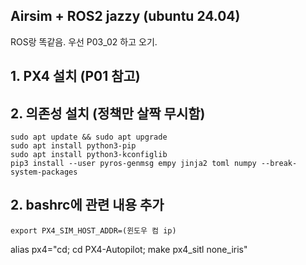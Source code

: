 Airsim + ROS2 jazzy (ubuntu 24.04)
---
ROS랑 똑같음. 우선 P03_02 하고 오기. 

## 1. PX4 설치 (P01 참고)

## 2. 의존성 설치 (정책만 살짝 무시함)
```
sudo apt update && sudo apt upgrade
sudo apt install python3-pip
sudo apt install python3-kconfiglib
pip3 install --user pyros-genmsg empy jinja2 toml numpy --break-system-packages
```


## 2. bashrc에 관련 내용 추가
```
export PX4_SIM_HOST_ADDR=(윈도우 컴 ip)
```

alias px4="cd; cd PX4-Autopilot; make px4_sitl none_iris"